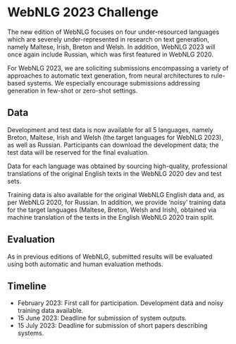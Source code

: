 # WebNLG 2023 Challenge

The new edition of WebNLG focuses on four under-resourced languages which are severely under-represented in research on text generation, namely Maltese, Irish, Breton and Welsh. In addition, WebNLG 2023 will once again include Russian, which was first featured in WebNLG 2020.

For WebNLG 2023, we are soliciting submissions encompassing a variety of approaches to automatic text generation, from neural architectures to rule-based systems. We especially encourage submissions addressing generation in few-shot or zero-shot settings.

## Data
Development and test data is now available for all 5 languages, namely Breton, Maltese, Irish and Welsh (the target languages for WebNLG 2023), as well as Russian. Participants can download the development data; the test data will be reserved for the final evaluation.

Data for each language was obtained by sourcing high-quality, professional translations of the original English texts in the WebNLG 2020 dev and test sets. 

Training data is also available for the original WebNLG English data and, as per WebNLG 2020, for Russian. In addition, we provide ‘noisy’ training data for the target languages (Maltese, Breton, Welsh and Irish), obtained via machine translation of the texts in the English WebNLG 2020 train split.

## Evaluation
As in previous editions of WebNLG, submitted results will be evaluated using both automatic and human evaluation methods.

## Timeline
- February 2023: 	First call for participation. 
Development data and noisy training data available.
- 15 June 2023:   	Deadline for submission of system outputs. 
- 15 July 2023: 		Deadline for submission of short papers describing systems.

